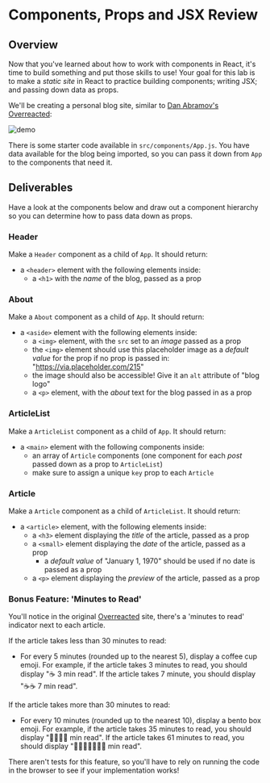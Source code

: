 # Components, Props and JSX Review

## Overview

Now that you've learned about how to work with components in React, it's time to
build something and put those skills to use! Your goal for this lab is to make a
_static site_ in React to practice building components; writing JSX; and passing
down data as props.

We'll be creating a personal blog site, similar to
[Dan Abramov's Overreacted](overreacted.io):

![demo](images/demo.png)

There is some starter code available in `src/components/App.js`. You have data
available for the blog being imported, so you can pass it down from `App` to the
components that need it.

## Deliverables

Have a look at the components below and draw out a component hierarchy so you
can determine how to pass data down as props.

### Header

Make a `Header` component as a child of `App`. It should return:

- a `<header>` element with the following elements inside:
  - a `<h1>` with the _name_ of the blog, passed as a prop

### About

Make a `About` component as a child of `App`. It should return:

- a `<aside>` element with the following elements inside:
  - a `<img>` element, with the `src` set to an _image_ passed as a prop
  - the `<img>` element should use this placeholder image as a _default value_
    for the prop if no prop is passed in: "https://via.placeholder.com/215"
  - the image should also be accessible! Give it an `alt` attribute of "blog logo"
  - a `<p>` element, with the _about_ text for the blog passed in as a prop

### ArticleList

Make a `ArticleList` component as a child of `App`. It should return:

- a `<main>` element with the following components inside:
  - an array of `Article` components (one component for each _post_ passed down
    as a prop to `ArticleList`)
  - make sure to assign a unique `key` prop to each `Article`

### Article

Make a `Article` component as a child of `ArticleList`. It should return:

- a `<article>` element, with the following elements inside:
  - a `<h3>` element displaying the _title_ of the article, passed as a prop
  - a `<small>` element displaying the _date_ of the article, passed as a prop
    - a _default value_ of "January 1, 1970" should be used if no date is passed as a prop
  - a `<p>` element displaying the _preview_ of the article, passed as a prop

### Bonus Feature: 'Minutes to Read'

You'll notice in the original [Overreacted](overreacted.io) site, there's a
'minutes to read' indicator next to each article.

If the article takes less than 30 minutes to read:

- For every 5 minutes (rounded up to the nearest 5), display a coffee cup emoji.
  For example, if the article takes 3 minutes to read, you should display "☕️ 3
  min read". If the article takes 7 minute, you should display "☕️☕️ 7 min
  read".

If the article takes more than 30 minutes to read:

- For every 10 minutes (rounded up to the nearest 10), display a bento box
  emoji. For example, if the article takes 35 minutes to read, you should
  display "🍱🍱🍱🍱 min read". If the article takes 61 minutes to read, you
  should display "🍱🍱🍱🍱🍱🍱🍱 min read".

There aren't tests for this feature, so you'll have to rely on running the code
in the browser to see if your implementation works!
